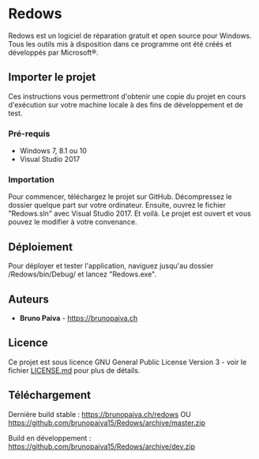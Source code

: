 # Redows

Redows est un logiciel de réparation gratuit et open source pour Windows. Tous les outils mis à disposition dans ce programme
ont été créés et développés par Microsoft®.

## Importer le projet

Ces instructions vous permettront d'obtenir une copie du projet en cours d'exécution sur votre machine locale à des fins de développement et de test.

### Pré-requis

- Windows 7, 8.1 ou 10
- Visual Studio 2017

### Importation

Pour commencer, téléchargez le projet sur GitHub. Décompressez le dossier quelque part sur votre ordinateur. Ensuite, ouvrez le fichier "Redows.sln" avec Visual Studio 2017. Et voilà. Le projet est ouvert et vous pouvez le modifier à votre convenance.

## Déploiement

Pour déployer et tester l'application, naviguez jusqu'au dossier /Redows/bin/Debug/ et lancez "Redows.exe".

## Auteurs

* **Bruno Paiva** - https://brunopaiva.ch

## Licence

Ce projet est sous licence GNU General Public License Version 3 - voir le fichier [LICENSE.md](LICENSE.md) pour plus de détails.

## Téléchargement

Dernière build stable : https://brunopaiva.ch/redows OU https://github.com/brunopaiva15/Redows/archive/master.zip

Build en développement : https://github.com/brunopaiva15/Redows/archive/dev.zip
